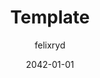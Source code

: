 ---
date: "2042-01-01"
title: "Template"
summary: "News summary template"
description: "Lorem ipsom or some shit :/. News summary description template"
tags:
- "Nyheter"
- ""
author: "felixryd"
published: false
image: "/images/banner.webp"
---